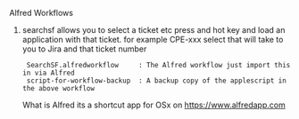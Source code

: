
Alfred Workflows

1) searchsf
    allows you to select a ticket etc press and hot key and load an application with that ticket.
    for example CPE-xxx select that will take to you to Jira and that ticket number

        SearchSF.alfredworkflow     : The Alfred workflow just import this in via Alfred
        script-for-workflow-backup  : A backup copy of the applescript in the above workflow 

    What is Alfred its a shortcut app for OSx on https://www.alfredapp.com
